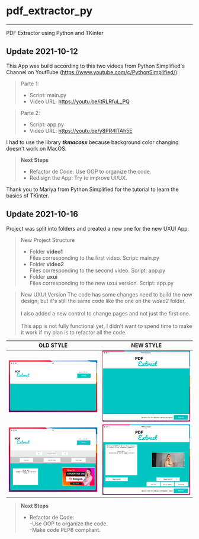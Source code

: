 # pdf_extractor_py
___
PDF Extractor using Python and TKinter

## Update 2021-10-12
This App was build according to this two videos from Python Simplified's Channel on YoutTube (https://www.youtube.com/c/PythonSimplified/):

>Parte 1:
>- Script: main.py
>- Video URL: https://youtu.be/itRLRfuL_PQ

>Parte 2:
>- Script: app.py
>- Video URL: https://youtu.be/y8PR4lTAh5E

I had to use the library **_tkmacosx_** because background color changing doesn't work on MacOS.

>**Next Steps**
>- Refactor de Code: Use OOP to organize the code.
>- Redisign the App: Try to improve UI/UX.

Thank you to Mariya from Python Simplified for the tutorial to learn the basics of TKinter.


## Update 2021-10-16
Project was split into folders and created a new one for the new UXUI App.

>New Project Structure
>- Folder **video1** <br>
> Files corresponding to the first video. Script: main.py
>- Folder **video2** <br>
> Files corresponding to the second video. Script: app.py
>- Folder **uxui** <br>
> Files corresponding to the new uxui version. Script: app.py

>New UXUI Version
> The code has some changes need to build the new design, but it's still
> the same code like the one on the *video2* folder. <br><br>
> I also added a new control to change pages and not just the first one. <br><br>
> This app is not fully functional yet, I didn't want to spend time to make it
> work if my plan is to refactor all the code. <br>
>
| OLD STYLE | NEW STYLE |
| ---      | ---       |
| ![Old Style 1](./readme_img/old1.png) | ![New Style 1](./readme_img/new1.png) |
| ![Old Style 2](./readme_img/old2.png) | ![New Style 2](./readme_img/new2.png) |

>**Next Steps**
>- Refactor de Code: <br>
> -Use OOP to organize the code. <br>
> -Make code PEP8 compliant.
